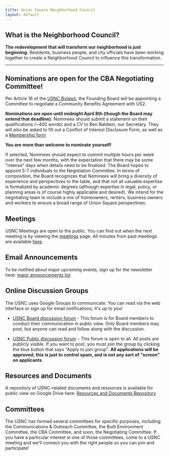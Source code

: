 ```yaml
---
title: Union Square Neighborhood Council
layout: default
---
```

## What is the Neighborhood Council?

**The redevelopment that will transform our neighborhood is just beginning.** Residents, business people, and city officials have been working together to create a Neighborhood Council to influence this transformation.

****
## Nominations are open for the CBA Negotiating Committee!
Per Article 16 of the [USNC Bylaws](/bylaws), the Founding Board will be appointing a  Committee to negotiate a Community Benefits Agreement with US2. 
 
**Nominations are open until midnight April 8th (though the Board may extend that deadline).** Nominees should submit a statement on their qualifications (~400 words) and a CV to Ben Baldwin, our Secretary. They will also be asked to fill out a Conflict of Interest Disclosure Form, as well as a [Membership form](https://docs.google.com/forms/d/1WSFuG5Kpl8LSc0JUjpds5CBEfG7b0R1oWfcaWtM9IIs/viewform?edit_requested=true)

**You are more than welcome to nominate yourself!**

If selected, Nominees should expect to commit multiple hours per week over the next few months, with the expectation that there may be some "intense" days when details need to be finalized. The Board hopes to appoint 5-7 individuals to the Negotiation Committee. In terms of composition, the Board recognizes that Nominees will bring a diversity of experience and perspectives to the table, and that not all valuable expertise is formalized by academic degrees (although expertise in legal, policy, or planning areas is of course highly applicable and desired). We intend for the negotiating team to include a mix of homeowners, renters, business owners and workers to ensure a broad range of Union Square perspectives.

## Meetings

USNC Meetings are open to the public. You can find out when the next meeting is by viewing the [meetings](/meetings) page. All minutes from past meetings are available [here](https://drive.google.com/open?id=1cYUa0aivIIH-yvfJe61SUdinDMtkb1WO).

## Email Announcements
To be notified about major upcoming events, sign up for the newsletter here: [major announcements list](http://tinyletter.com/unionsquareneighborhoodcouncil)

## Online Discussion Groups
The USNC uses Google Groups to communicate. You can read via the web interface or sign up for email notifications; it's up to you!

* [USNC Board discussion forum](https://groups.google.com/forum/#!forum/usnc-board) - This forum is for Board members to conduct their communication in public view. Only Board members may post, but anyone can read and follow along with the discussion.

* [USNC Public discussion forum](https://groups.google.com/forum/#!forum/usnc-public) - This forum is open to all. All posts are publicly visible. If you want to post, you must join the group by clicking the blue button that says "Apply to join group". **All applications will be approved; this is just to control spam, and is not any sort of "screen" on applicants.**

## Resources and Documents
A repository of USNC-related documents and resources is available for public view on Google Drive here: [Resources and Documents Repository](https://drive.google.com/drive/u/0/folders/11JEx3dQnWkBfhgqVJWqeb_W1W0JEZXsf)

## Committees

The USNC has formed several committees for specific purposes, including the Communications & Outreach Committee, the Built Environment Committee, the CBA Committee, and soon, the Negotiating Committee. If you have a particular interest in one of those committees, come to a USNC meeting and we'll connect you with the right people so you can join and participate!

